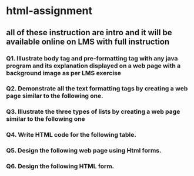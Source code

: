 # html-assignment
## all of these instruction are intro and it will be available online on LMS with full instruction
### Q1. Illustrate body tag and pre-formatting tag with any java program and its explanation displayed on a web page with a background image as per LMS exercise 
### Q2. Demonstrate all the text formatting tags by creating a web page similar to the following one.
### Q3. Illustrate the three types of lists by creating a web page similar to the following one
### Q4. Write HTML code for the following table.
### Q5. Design the following web page using Html forms.
### Q6. Design the following HTML form.
